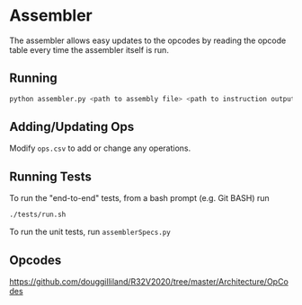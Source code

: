 # Assembler

The assembler allows easy updates to the opcodes by reading the opcode table every time the assembler itself is run.

## Running
```bash
python assembler.py <path to assembly file> <path to instruction output file> <path to data output file>
```

## Adding/Updating Ops
Modify `ops.csv` to add or change any operations.

## Running Tests
To run the "end-to-end" tests, from a bash prompt (e.g. Git BASH) run
```bash
./tests/run.sh
```

To run the unit tests, run `assemblerSpecs.py`

## Opcodes
https://github.com/douggilliland/R32V2020/tree/master/Architecture/OpCodes
